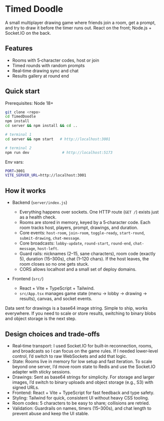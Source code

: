 # Timed Doodle

A small multiplayer drawing game where friends join a room, get a prompt, and try to draw it before the timer runs out. React on the front; Node.js + Socket.IO on the back.

## Features

- Rooms with 5‑character codes, host or join
- Timed rounds with random prompts
- Real‑time drawing sync and chat
- Results gallery at round end

## Quick start

Prerequisites: Node 18+

```bash
git clone <repo>
cd TimedDoodle
npm install
cd server && npm install && cd ..

# terminal 1
cd server && npm start   # http://localhost:3001

# terminal 2
npm run dev               # http://localhost:5173
```

Env vars:

```bash
PORT=3001
VITE_SERVER_URL=http://localhost:3001
```

## How it works

- Backend (`server/index.js`)
  - Everything happens over sockets. One HTTP route (`GET /`) exists just as a health check.
  - Rooms are stored in memory, keyed by a 5‑character code. Each room tracks host, players, prompt, drawings, and duration.
  - Core events: `host-room`, `join-room`, `toggle-ready`, `start-round`, `submit-drawing`, `chat-message`.
  - Core broadcasts: `lobby-update`, `round-start`, `round-end`, `chat-message`, `host-left`.
  - Guard rails: nicknames (2–15, sane characters), room code (exactly 5), duration (15–300s), chat (1–120 chars). If the host leaves, the room closes so no one gets stuck.
  - CORS allows localhost and a small set of deploy domains.

- Frontend (`src/`)
  - React + Vite + TypeScript + Tailwind.
  - `src/App.tsx` manages game state (menu → lobby → drawing → results), canvas, and socket events.

Data sent for drawings is a base64 image string. Simple to ship, works everywhere. If you need to scale or store results, switching to binary blobs and object storage is the next step.


## Design choices and trade-offs

- Real‑time transport: I used Socket.IO for built‑in reconnection, rooms, and broadcasts so I can focus on the game rules. If I needed lower‑level control, I’d switch to raw WebSockets and add that logic.
- State: Rooms live in memory for low setup and fast iteration. To scale beyond one server, I’d move room state to Redis and use the Socket.IO adapter with sticky sessions.
- Drawings: Sent as base64 strings for simplicity. For storage and larger images, I’d switch to binary uploads and object storage (e.g., S3) with signed URLs.
- Frontend: React + Vite + TypeScript for fast feedback and type safety.
- Styling: Tailwind for quick, consistent UI without heavy CSS tooling.
- Room codes: 5 characters to be easy to share; collisions are retried.
- Validation: Guardrails on names, timers (15–300s), and chat length to prevent abuse and keep the UI stable.